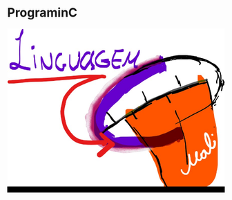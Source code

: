 # PrograminC
 
![](https://github.com/Maliarte/images/blob/master/linguagemCpor-mariliasilva-maliarte-malimidia.jpg)
